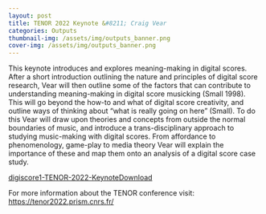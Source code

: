 ```yaml
---
layout: post
title: TENOR 2022 Keynote &#8211; Craig Vear
categories: Outputs
thumbnail-img: /assets/img/outputs_banner.png
cover-img: /assets/img/outputs_banner.png
---
```

<p>This keynote introduces and explores meaning-making in digital scores. After a short introduction outlining the nature and principles of digital score research, Vear will then outline some of the factors that can contribute to understanding meaning-making in digital score musicking (Small 1998). This will go beyond the how-to and what of digital score creativity, and outline ways of thinking about “what is really going on here” (Small). To do this Vear will draw upon theories and concepts from outside the normal boundaries of music, and introduce a trans-disciplinary approach to studying music-making with digital scores. From affordance to phenomenology, game-play to media theory Vear will explain the importance of these and map them onto an analysis of a digital score case study.&nbsp;</p>



<div class="wp-block-file"><object class="wp-block-file__embed" data="https://digiscore.dmu.ac.uk/wp-content/uploads/2022/05/digiscore1-TENOR-2022-Keynote.pdf" type="application/pdf" style="width:100%;height:600px" aria-label="Embed of Embed of digiscore1-TENOR-2022-Keynote.."></object><a id="wp-block-file--media-7d92ba1c-0040-412d-8e1d-74a7f633396e" href="https://digiscore.dmu.ac.uk/wp-content/uploads/2022/05/digiscore1-TENOR-2022-Keynote.pdf">digiscore1-TENOR-2022-Keynote</a><a href="https://digiscore.dmu.ac.uk/wp-content/uploads/2022/05/digiscore1-TENOR-2022-Keynote.pdf" class="wp-block-file__button" download aria-describedby="wp-block-file--media-7d92ba1c-0040-412d-8e1d-74a7f633396e">Download</a></div>



<p>For more information about the TENOR conference visit: <a href="https://tenor2022.prism.cnrs.fr/">https://tenor2022.prism.cnrs.fr/</a></p>
